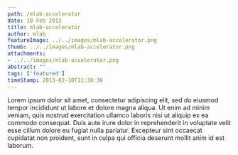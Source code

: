 ```yaml
---
path: /mlab-accelerator
date: 10 Feb 2013
title: mlab-accelerator
author: mlab
featureImage: ../../images/mlab-accelerator.png
thumb: ../../images/mlab-accelerator.png
attachments: 
- ../../images/mlab-accelerator.png
abstract: ""
tags: ['featured']
timeStamp: 2013-02-10T11:38:36
---
```


Lorem ipsum dolor sit amet, consectetur adipiscing elit, sed do eiusmod tempor incididunt ut labore et dolore magna aliqua. Ut enim ad minim veniam, quis nostrud exercitation ullamco laboris nisi ut aliquip ex ea commodo consequat. Duis aute irure dolor in reprehenderit in voluptate velit esse cillum dolore eu fugiat nulla pariatur. Excepteur sint occaecat cupidatat non proident, sunt in culpa qui officia deserunt mollit anim id est laborum.